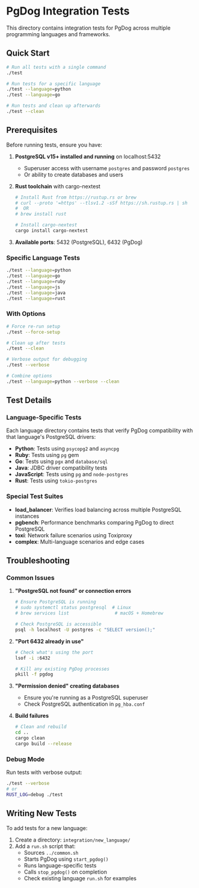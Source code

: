 # PgDog Integration Tests

This directory contains integration tests for PgDog across multiple programming languages and frameworks.

## Quick Start

```bash
# Run all tests with a single command
./test

# Run tests for a specific language
./test --language=python
./test --language=go

# Run tests and clean up afterwards
./test --clean
```

## Prerequisites

Before running tests, ensure you have:

1. **PostgreSQL v15+ installed and running** on localhost:5432
   - Superuser access with username `postgres` and password `postgres`
   - Or ability to create databases and users

2. **Rust toolchain** with cargo-nextest
   ```bash
   # Install Rust from https://rustup.rs or brew
   # curl --proto '=https' --tlsv1.2 -sSf https://sh.rustup.rs | sh
   #  OR
   # brew install rust
   
   # Install cargo-nextest
   cargo install cargo-nextest
   ```

3. **Available ports**: 5432 (PostgreSQL), 6432 (PgDog)

### Specific Language Tests
```bash
./test --language=python
./test --language=go
./test --language=ruby
./test --language=js
./test --language=java
./test --language=rust
```

### With Options
```bash
# Force re-run setup
./test --force-setup

# Clean up after tests
./test --clean

# Verbose output for debugging
./test --verbose

# Combine options
./test --language=python --verbose --clean
```

## Test Details

### Language-Specific Tests

Each language directory contains tests that verify PgDog compatibility with that language's PostgreSQL drivers:

- **Python**: Tests using `psycopg2` and `asyncpg`
- **Ruby**: Tests using `pg` gem
- **Go**: Tests using `pgx` and `database/sql`
- **Java**: JDBC driver compatibility tests
- **JavaScript**: Tests using `pg` and `node-postgres`
- **Rust**: Tests using `tokio-postgres`

### Special Test Suites

- **load_balancer**: Verifies load balancing across multiple PostgreSQL instances
- **pgbench**: Performance benchmarks comparing PgDog to direct PostgreSQL
- **toxi**: Network failure scenarios using Toxiproxy
- **complex**: Multi-language scenarios and edge cases

## Troubleshooting

### Common Issues

1. **"PostgreSQL not found" or connection errors**
   ```bash
   # Ensure PostgreSQL is running
   # sudo systemctl status postgresql  # Linux
   # brew services list                 # macOS + Homebrew
   
   # Check PostgreSQL is accessible
   psql -h localhost -U postgres -c "SELECT version();"
   ```

2. **"Port 6432 already in use"**
   ```bash
   # Check what's using the port
   lsof -i :6432
   
   # Kill any existing PgDog processes
   pkill -f pgdog
   ```

3. **"Permission denied" creating databases**
   - Ensure you're running as a PostgreSQL superuser
   - Check PostgreSQL authentication in `pg_hba.conf`

4. **Build failures**
   ```bash
   # Clean and rebuild
   cd ..
   cargo clean
   cargo build --release
   ```

### Debug Mode

Run tests with verbose output:
```bash
./test --verbose
# or
RUST_LOG=debug ./test
```

## Writing New Tests

To add tests for a new language:

1. Create a directory: `integration/new_language/`
2. Add a `run.sh` script that:
   - Sources `../common.sh`
   - Starts PgDog using `start_pgdog()`
   - Runs language-specific tests
   - Calls `stop_pgdog()` on completion
   - Check existing language `run.sh` for examples
